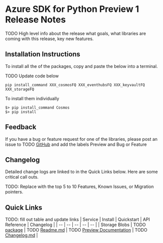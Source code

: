 # Azure SDK for Python Preview 1 Release Notes 

TODO High level info about the release what goals, what libraries are coming with this release, key new features.

## Installation Instructions
To install all the of the packages, copy and paste the below into a terminal.

TODO Update code below
    
    pip install_command XXX_cosmosFQ XXX_eventhubsFQ XXX_keyvaultFQ XXX_storageFQ

To install them individually

    $> pip install_command Cosmos
    $> pip install

## Feedback
If you have a bug or feature request for one of the libraries, please post an issue to TODO [GitHub](https://github.com/auzre/azure-sdk-for-python/issues) and add the labels Preview and Bug or Feature


## Changelog
Detailed change logs are linked to in the Quick Links below. Here are some critical call outs.

TODO: Replace with the top 5 to 10 Features, Known Issues, or Migration pointers.

## Quick Links
TODO: fill out table and update links
| Service  | Install | Quickstart |  API Reference | Changelog |
| -- | -- | -- | -- | -- |
| Storage Blobs | TODO [package](https://crates.io/crates/azure_sdk_for_rust) | TODO [Readme.md](github.com) | TODO [Preview Documentation](azure.github.io) | TODO [Changelog.md](github.com) |